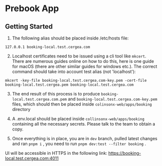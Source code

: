 # Prebook App

## Getting Started

1. The following alias should be placed inside /etc/hosts file:

```
127.0.0.1 booking-local.test.cergea.com
```

2. Localhost certificates need to be issued using a cli tool like `mkcert`. There are numerous guides online on how to do this, here is one guide for macOS (there are other similar guides for windows etc.). The correct command should take into account test alias (not 'localhost'):

```
mkcert -key-file booking-local.test.cergea.com-key.pem -cert-file booking-local.test.cergea.pem booking-local.test.cergea.com
```

3. The end result of this process is to produce `booking-local.test.cergea.com.pem` and `booking-local.test.cergea.com-key.pem` files, which should then be placed inside `colinsonx-web/apps/booking` directory

4. A .env.local should be placed inside `collinsonx-web/apps/booking` containing all the necessary secrets. Please talk to the team to obtain a copy.

5. Once everything is in place, you are in `dev` branch, pulled latest changes and ran `pnpm i` , you need to run `pnpm dev:test --filter booking` .

UI will be accessible in HTTPS in the following link:
https://booking-local.test.cergea.com:4011
